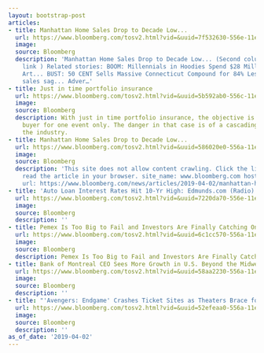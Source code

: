 ```yaml
---
layout: bootstrap-post
articles:
- title: Manhattan Home Sales Drop to Decade Low...
  url: https://www.bloomberg.com/tosv2.html?vid=&uuid=7f532630-556e-11e9-a070-9bfbb32b28f7&url=L25ld3MvYXJ0aWNsZXMvMjAxOS0wNC0wMi9tYW5oYXR0YW4taG9tZWJ1eWVycy1tYWtlLWZld2VzdC1maXJzdC1xdWFydGVyLWRlYWxzLXNpbmNlLTIwMDk=
  image: 
  source: Bloomberg
  description: 'Manhattan Home Sales Drop to Decade Low... (Second column, 16th story,
    link ) Related stories: BOOM: Millennials in Hoodies Spend $28 Million on Simpsons-Themed
    Art... BUST: 50 CENT Sells Massive Connecticut Compound for 84% Less... US auto
    sales sag... Adver…'
- title: Just in time portfolio insurance
  url: https://www.bloomberg.com/tosv2.html?vid=&uuid=5b592ab0-556c-11e9-891d-fb28bd1ca6af&url=L3Byb2Zlc3Npb25hbC9ibG9nL2p1c3QtdGltZS1wb3J0Zm9saW8taW5zdXJhbmNlLw==
  image: 
  source: Bloomberg
  description: With just in time portfolio insurance, the objective is to insure the
    buyer for one event only. The danger in that case is of a cascading effect across
    the industry.
- title: Manhattan Home Sales Drop to Decade Low...
  url: https://www.bloomberg.com/tosv2.html?vid=&uuid=586020e0-556a-11e9-9b95-951f31a2ad59&url=L25ld3MvYXJ0aWNsZXMvMjAxOS0wNC0wMi9tYW5oYXR0YW4taG9tZWJ1eWVycy1tYWtlLWZld2VzdC1maXJzdC1xdWFydGVyLWRlYWxzLXNpbmNlLTIwMDk=
  image: 
  source: Bloomberg
  description: 'This site does not allow content crawling. Click the link below to
    read the article in your browser. site_name: www.bloomberg.com host: www.bloomberg.com
    url: https://www.bloomberg.com/news/articles/2019-04-02/manhattan-homebuyers-make-fewest-first-quarter-de…'
- title: 'Auto Loan Interest Rates Hit 10-Yr High: Edmunds.com (Radio)'
  url: https://www.bloomberg.com/tosv2.html?vid=&uuid=7220da70-556e-11e9-808b-972bdacc6e72&url=L25ld3MvYXVkaW8vMjAxOS0wNC0wMi9hdXRvLWxvYW4taW50ZXJlc3QtcmF0ZXMtaGl0LTEwLXlyLWhpZ2gtZWRtdW5kcy1jb20tcmFkaW8=
  image: 
  source: Bloomberg
  description: ''
- title: Pemex Is Too Big to Fail and Investors Are Finally Catching On
  url: https://www.bloomberg.com/tosv2.html?vid=&uuid=6c1cc570-556a-11e9-9eb4-d55a74d03297&url=L25ld3MvYXJ0aWNsZXMvMjAxOS0wNC0wMi9wZW1leC1pcy10b28tYmlnLXRvLWZhaWwtYW5kLWludmVzdG9ycy1hcmUtZmluYWxseS1jYXRjaGluZy1vbg==
  image: 
  source: Bloomberg
  description: Pemex Is Too Big to Fail and Investors Are Finally Catching On bloomberg.com
- title: Bank of Montreal CEO Sees More Growth in U.S. Beyond the Midwest
  url: https://www.bloomberg.com/tosv2.html?vid=&uuid=58aa2230-556a-11e9-b3f4-119e4b0ff92c&url=L25ld3MvYXJ0aWNsZXMvMjAxOS0wNC0wMi9iYW5rLW9mLW1vbnRyZWFsLWNlby1zZWVzLW1vcmUtZ3Jvd3RoLWluLXUtcy1iZXlvbmQtdGhlLW1pZHdlc3Q=
  image: 
  source: Bloomberg
  description: ''
- title: "'Avengers: Endgame' Crashes Ticket Sites as Theaters Brace for New Record"
  url: https://www.bloomberg.com/tosv2.html?vid=&uuid=52efeaa0-556a-11e9-9c79-314366a281cf&url=L25ld3MvYXJ0aWNsZXMvMjAxOS0wNC0wMi8tZW5kZ2FtZS1jcmFzaGVzLXRpY2tldC1zaXRlcy1hcy10aGVhdGVycy1icmFjZS1mb3ItbmV3LXJlY29yZA==
  image: 
  source: Bloomberg
  description: ''
as_of_date: '2019-04-02'
---
```


